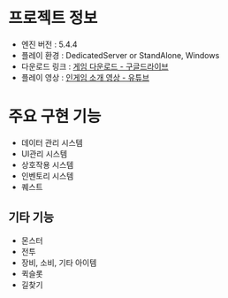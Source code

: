 # 프로젝트 정보

- 엔진 버전  : 5.4.4
- 플레이 환경 : DedicatedServer or StandAlone, Windows
- 다운로드 링크 : [게임 다운로드 - 구글드라이브](https://drive.google.com/file/d/1PXUecAwcBvVVgHUpi_HPQFYBcRvfuSMG/view?usp=drive_link)
- 플레이 영상 : [ 인게임 소개 영상 - 유튜브](https://www.youtube.com/watch?v=pqBk47X7rvo&t=56s)

# 주요 구현 기능
- 데이터 관리 시스템
- UI관리 시스템
- 상호작용 시스템
- 인벤토리 시스템
- 퀘스트

## 기타 기능
- 몬스터
- 전투
- 장비, 소비, 기타 아이템
- 퀵슬롯
- 길찾기
